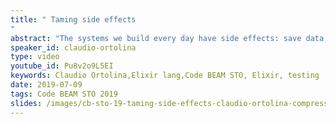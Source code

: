 ```yaml
---
title: " Taming side effects
"
abstract: "The systems we build every day have side effects: save data, send emails, write logs, push metrics, you name it! Many errors and headaches come from the difficulties involved in working and testing such code."
speaker_id: claudio-ortolina
type: video
youtube_id: Pu8v2o9L5EI
keywords: Claudio Ortolina,Elixir lang,Code BEAM STO, Elixir, testing
date: 2019-07-09
tags: Code BEAM STO 2019
slides: /images/cb-sto-19-taming-side-effects-claudio-ortolina-compressed.pdf
---
```



